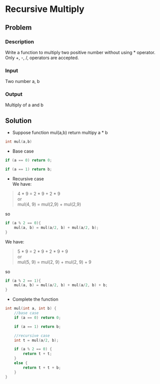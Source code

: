 # Recursive Multiply

## Problem
### Description
Write a function to multiply two positive number without using * operator.  
Only +, -, /, operators are accepted.

### Input
Two number a, b

### Output   
Multiply of a and b

## Solution
* Suppose function mul(a,b) return multipy a * b
```c++
int mul(a,b)
```

* Base case
```c++
if (a == 0) return 0;  

if (a == 1) return b;
```

* Recursive case  
We have:  
> 4 * 9 = 2 * 9 + 2 * 9  
or  
>mul(4, 9) = mul(2,9) + mul(2,9)  

so
```c++
if (a % 2 == 0){
    mul(a, b) = mul(a/2, b) + mul(a/2, b);
}
```

We have:  
> 5 * 9 = 2 * 9 + 2 * 9 + 9  
or  
> mul(5, 9) = mul(2, 9) + mul(2, 9) + 9

so  
```c++
if (a % 2 == 1){
    mul(a, b) = mul(a/2, b) + mul(a/2, b) + b;
}
```

* Complete the function
```c++
int mul(int a, int b) {
    //base case
	if (a == 0) return 0;

	if (a == 1) return b;

    //recursive case
	int t = mul(a/2, b);

	if (a % 2 == 0) {
		return t + t;
	}
	else {
		return t + t + b;
	}
}
```